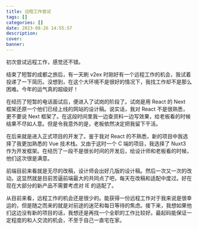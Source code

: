 ```yaml
---
title: 远程工作尝试
tags: []
categories: []
date: 2023-08-26 14:55:57
description:
cover:
banner:
---
```


初次尝试远程工作，感觉还不错。

<!-- more -->

结束了短暂的成都之旅后，有一天刷 v2ex 时刚好有一个远程工作的机会，我试着投递了一下简历。没想到，在这个大环境不是很好的情况下，我找工作却不是那么困难。今年的运气真的超级好！

在经历了短暂的电话面试后，便进入了试岗的阶段了。试岗是用 React 的 Next 框架还原一个他们已经上线的网站的设计稿。说实话，我对 React 不是很熟悉，更不要说 Next 框架了。在这段时间里我一边查资料一边写效果，给老板看的时候结果不尽如人意。但是令我意外的是，老板依然决定把我留下干活。

在后来就是进入正式项目的开发了。鉴于我对 React 的不熟悉，新的项目中我选择了我更加熟悉的 Vue 技术栈。又由于这时一个 C 端的项目，我选择了 Nuxt3 作为开发框架。在经历了一段不是很长时间的开发后，给设计师和老板看的时候，他们这次很是满意。

前端目前来看就是无尽的改稿，设计师会出好几版的设计稿。然后一次又一次的改动。这显然就是目前苦逼前端最大的共同点了吧，每天在改稿和适配中度过。好在现在大部分的新产品不需要考虑对 IE 的适配了。

从目前来看，远程工作的机会还是很少的。能获得一份远程工作对于我来说是很幸运的，但是随之而来的就是对前途的迷茫和每日等待的焦虑。接下来，我想如果他们这边没有新的项目的话，我想还是再找一个全职的工作比较好。最起码能保证一定程度的和人交流的机会，不至于自己一直宅在家。
